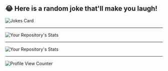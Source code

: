 ## 😂 Here is a random joke that'll make you laugh!
![Jokes Card](https://readme-jokes.vercel.app/api)

_____________________________________


![Your Repository's Stats](https://github-readme-stats.vercel.app/api?username=MatteoFattorini&show_icons=true)

_____________________________________


![Your Repository's Stats](https://github-readme-stats.vercel.app/api/top-langs/?username=MatteoFattorini&theme=blue-green)

____________________________________


![Profile View Counter](https://komarev.com/ghpvc/?username=MatteoFattorini)
